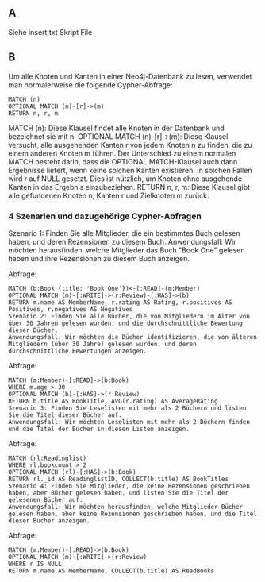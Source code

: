 ## A
Siehe insert.txt Skript File

## B
Um alle Knoten und Kanten in einer Neo4j-Datenbank zu lesen, verwendet man normalerweise die folgende Cypher-Abfrage:
```
MATCH (n)
OPTIONAL MATCH (n)-[r]->(m)
RETURN n, r, m
```
MATCH (n): Diese Klausel findet alle Knoten in der Datenbank und bezeichnet sie mit n.
OPTIONAL MATCH (n)-[r]->(m): Diese Klausel versucht, alle ausgehenden Kanten r von jedem Knoten n zu finden, die zu einem anderen Knoten m führen.
Der Unterschied zu einem normalen MATCH besteht darin, dass die OPTIONAL MATCH-Klausel auch dann Ergebnisse liefert, wenn keine solchen Kanten existieren. 
In solchen Fällen wird r auf NULL gesetzt. Dies ist nützlich, um Knoten ohne ausgehende Kanten in das Ergebnis einzubeziehen.
RETURN n, r, m: Diese Klausel gibt alle gefundenen Knoten n, Kanten r und Zielknoten m zurück.

### 4 Szenarien und dazugehörige Cypher-Abfragen
Szenario 1: Finden Sie alle Mitglieder, die ein bestimmtes Buch gelesen haben, und deren Rezensionen zu diesem Buch.
Anwendungsfall: Wir möchten herausfinden, welche Mitglieder das Buch "Book One" gelesen haben und ihre Rezensionen zu diesem Buch anzeigen.

Abfrage:
```
MATCH (b:Book {title: 'Book One'})<-[:READ]-(m:Member)
OPTIONAL MATCH (m)-[:WRITE]->(r:Review)-[:HAS]->(b)
RETURN m.name AS MemberName, r.rating AS Rating, r.positives AS Positives, r.negatives AS Negatives
Szenario 2: Finden Sie alle Bücher, die von Mitgliedern im Alter von über 30 Jahren gelesen wurden, und die durchschnittliche Bewertung dieser Bücher.
Anwendungsfall: Wir möchten die Bücher identifizieren, die von älteren Mitgliedern (über 30 Jahre) gelesen wurden, und deren durchschnittliche Bewertungen anzeigen.
```

Abfrage:
```
MATCH (m:Member)-[:READ]->(b:Book)
WHERE m.age > 30
OPTIONAL MATCH (b)-[:HAS]->(r:Review)
RETURN b.title AS BookTitle, AVG(r.rating) AS AverageRating
Szenario 3: Finden Sie Leselisten mit mehr als 2 Büchern und listen Sie die Titel dieser Bücher auf.
Anwendungsfall: Wir möchten Leselisten mit mehr als 2 Büchern finden und die Titel der Bücher in diesen Listen anzeigen.
```

Abfrage:
```
MATCH (rl:Readinglist)
WHERE rl.bookcount > 2
OPTIONAL MATCH (rl)-[:HAS]->(b:Book)
RETURN rl._id AS ReadinglistID, COLLECT(b.title) AS BookTitles
Szenario 4: Finden Sie Mitglieder, die keine Rezensionen geschrieben haben, aber Bücher gelesen haben, und listen Sie die Titel der gelesenen Bücher auf.
Anwendungsfall: Wir möchten herausfinden, welche Mitglieder Bücher gelesen haben, aber keine Rezensionen geschrieben haben, und die Titel dieser Bücher anzeigen.
```

Abfrage:
```
MATCH (m:Member)-[:READ]->(b:Book)
OPTIONAL MATCH (m)-[:WRITE]->(r:Review)
WHERE r IS NULL
RETURN m.name AS MemberName, COLLECT(b.title) AS ReadBooks
```
